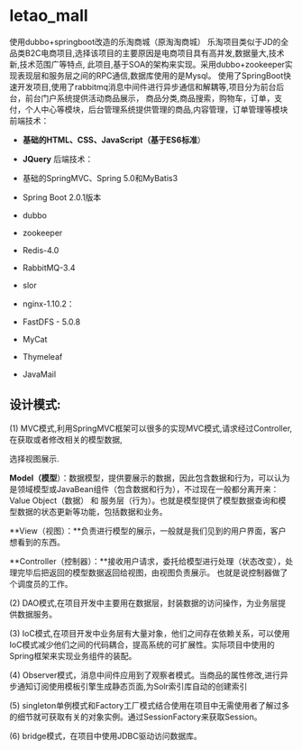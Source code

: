 # letao_mall
使用dubbo+springboot改造的乐淘商城（原淘淘商城）
乐淘项目类似于JD的全品类B2C电商项目,选择该项目的主要原因是电商项目具有高并发,数据量大,技术新,技术范围广等特点,
此项目,基于SOA的架构来实现。采用dubbo+zookeeper实现表现层和服务层之间的RPC通信,数据库使用的是Mysql。
使用了SpringBoot快速开发项目,使用了rabbitmq消息中间件进行异步通信和解耦等,项目分为前台后台，前台门户系统提供活动商品展示，
商品分类,商品搜索，购物车，订单，支付，个人中心等模块，后台管理系统提供管理的商品,内容管理，订单管理等模块
前端技术：

- **基础的HTML、CSS、JavaScript（基于ES6标准**）
- **JQuery**
后端技术：

- 基础的SpringMVC、Spring 5.0和MyBatis3
- Spring Boot 2.0.1版本
- dubbo
- zookeeper
- Redis-4.0
- RabbitMQ-3.4
- slor
- nginx-1.10.2：
- FastDFS - 5.0.8
- MyCat
- Thymeleaf
- JavaMail
## 设计模式:

(1) MVC模式,利用SpringMVC框架可以很多的实现MVC模式,请求经过Controller,在获取或者修改相关的模型数据,

选择视图展示.

 **Model（模型**）：数据模型，提供要展示的数据，因此包含数据和行为，可以认为是领域模型或JavaBean组件（包含数据和行为），不过现在一般都分离开来：Value Object（数据） 和 服务层（行为）。也就是模型提供了模型数据查询和模型数据的状态更新等功能，包括数据和业务。

**View（视图）：**负责进行模型的展示，一般就是我们见到的用户界面，客户想看到的东西。

**Controller（控制器）：**接收用户请求，委托给模型进行处理（状态改变），处理完毕后把返回的模型数据返回给视图，由视图负责展示。 也就是说控制器做了个调度员的工作。

(2) DAO模式,在项目开发中主要用在数据层，封装数据的访问操作，为业务层提供数据服务。

 

(3) IoC模式,在项目开发中业务层有大量对象，他们之间存在依赖关系，可以使用IoC模式减少他们之间的代码耦合，提高系统的可扩展性。实际项目中使用的Spring框架来实现业务组件的装配。

 

(4) Observer模式，消息中间件应用到了观察者模式。当商品的属性修改,进行异步通知订阅使用模板引擎生成静态页面,为Solr索引库自动的创建索引

 

(5) singleton单例模式和Factory工厂模式结合使用在项目中无需使用者了解过多的细节就可获取有关的对象实例。通过SessionFactory来获取Session。

 

(6) bridge模式，在项目中使用JDBC驱动访问数据库。
